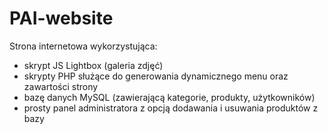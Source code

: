 # PAI-website

Strona internetowa wykorzystująca:
- skrypt JS Lightbox (galeria zdjęć)
- skrypty PHP służące do generowania dynamicznego menu oraz zawartości strony
- bazę danych MySQL (zawierającą kategorie, produkty, użytkowników)
- prosty panel administratora z opcją dodawania i usuwania produktów z bazy
